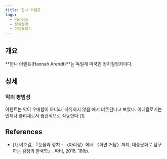 ```yaml
---
title: 한나 아렌트
tags:
  - Person
  - 정치철학
  - 이데올로기
---
```


## 개요
**한나 아렌트(Hannah Arendt)**는 독일계 미국인 정치철학자이다.

## 상세
### 악의 평범성
아렌트는 악이 우매함이 아니라 '사유하지 않음'에서 비롯된다고 보았다. 이데올로기는 언제나 클리셰로서 습관적으로 작동한다.[1]

## References
- [1] 이호걸, 『눈물과 정치 - 〈아리랑〉에서 〈하얀 거탑〉까지, 대중문화로 탐구하는 감정의 한국학』, 따비, 2018. 189p.